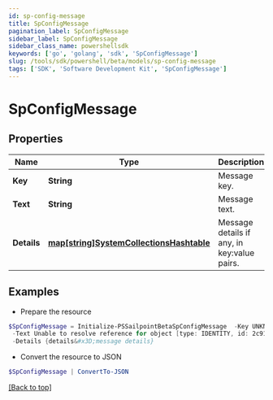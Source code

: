```yaml
---
id: sp-config-message
title: SpConfigMessage
pagination_label: SpConfigMessage
sidebar_label: SpConfigMessage
sidebar_class_name: powershellsdk
keywords: ['go', 'golang', 'sdk', 'SpConfigMessage'] 
slug: /tools/sdk/powershell/beta/models/sp-config-message
tags: ['SDK', 'Software Development Kit', 'SpConfigMessage']
---
```



# SpConfigMessage

## Properties

Name | Type | Description | Notes
------------ | ------------- | ------------- | -------------
**Key** |  **String** | Message key. | 
**Text** |  **String** | Message text. | 
**Details** |  [**map[string]SystemCollectionsHashtable**](system-collections-hashtable) | Message details if any, in key:value pairs. | 

## Examples

- Prepare the resource
```powershell
$SpConfigMessage = Initialize-PSSailpointBetaSpConfigMessage  -Key UNKNOWN_REFERENCE_RESOLVER `
 -Text Unable to resolve reference for object [type: IDENTITY, id: 2c91808c746e9c9601747d6507332ecz, name: random identity] `
 -Details {details&#x3D;message details}
```

- Convert the resource to JSON
```powershell
$SpConfigMessage | ConvertTo-JSON
```


[[Back to top]](#) 

